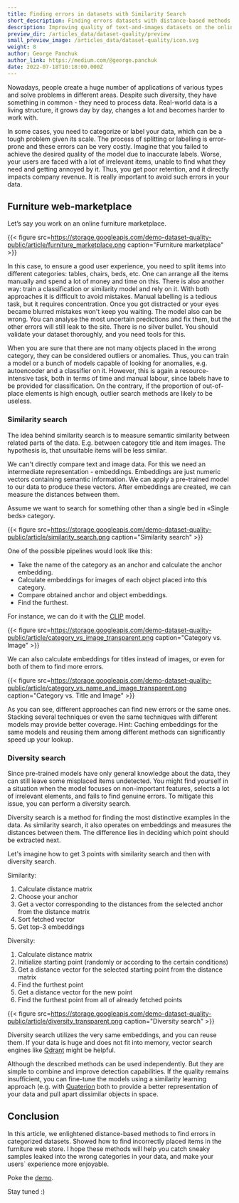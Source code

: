 ```yaml
---
title: Finding errors in datasets with Similarity Search
short_description: Finding errors datasets with distance-based methods
description: Improving quality of text-and-images datasets on the online furniture marketplace example.
preview_dir: /articles_data/dataset-quality/preview
small_preview_image: /articles_data/dataset-quality/icon.svg
weight: 8
author: George Panchuk
author_link: https://medium.com/@george.panchuk
date: 2022-07-18T10:18:00.000Z
---
```

Nowadays, people create a huge number of applications of various types and solve problems in different areas.
Despite such diversity, they have something in common - they need to process data.
Real-world data is a living structure, it grows day by day, changes a lot and becomes harder to work with.

In some cases, you need to categorize or label your data, which can be a tough problem given its scale.
The process of splitting or labelling is error-prone and these errors can be very costly.
Imagine that you failed to achieve the desired quality of the model due to inaccurate labels.
Worse, your users are faced with a lot of irrelevant items, unable to find what they need and getting annoyed by it.
Thus, you get poor retention, and it directly impacts company revenue.
It is really important to avoid such errors in your data.

## Furniture web-marketplace

Let’s say you work on an online furniture marketplace. 

{{< figure src=https://storage.googleapis.com/demo-dataset-quality-public/article/furniture_marketplace.png caption="Furniture marketplace" >}}

In this case, to ensure a good user experience, you need to split items into different categories: tables, chairs, beds, etc.
One can arrange all the items manually and spend a lot of money and time on this.
There is also another way: train a classification or similarity model and rely on it.
With both approaches it is difficult to avoid mistakes.
Manual labelling is a tedious task, but it requires concentration.
Once you got distracted or your eyes became blurred mistakes won't keep you waiting.
The model also can be wrong.
You can analyse the most uncertain predictions and fix them, but the other errors will still leak to the site.
There is no silver bullet. You should validate your dataset thoroughly, and you need tools for this.

When you are sure that there are not many objects placed in the wrong category, they can be considered outliers or anomalies.
Thus, you can train a model or a bunch of models capable of looking for anomalies, e.g. autoencoder and a classifier on it.
However, this is again a resource-intensive task, both in terms of time and manual labour, since labels have to be provided for classification.
On the contrary, if the proportion of out-of-place elements is high enough, outlier search methods are likely to be useless.

### Similarity search

The idea behind similarity search is to measure semantic similarity between related parts of the data.
E.g. between category title and item images.
The hypothesis is, that unsuitable items will be less similar.

We can't directly compare text and image data.
For this we need an intermediate representation - embeddings.
Embeddings are just numeric vectors containing semantic information.
We can apply a pre-trained model to our data to produce these vectors.
After embeddings are created, we can measure the distances between them.

Assume we want to search for something other than a single bed in «Single beds» category.

{{< figure src=https://storage.googleapis.com/demo-dataset-quality-public/article/similarity_search.png caption="Similarity search" >}}

One of the possible pipelines would look like this:
- Take the name of the category as an anchor and calculate the anchor embedding.
- Calculate embeddings for images of each object placed into this category.
- Compare obtained anchor and object embeddings.
- Find the furthest.

For instance, we can do it with the [CLIP](https://huggingface.co/sentence-transformers/clip-ViT-B-32-multilingual-v1) model.

{{< figure src=https://storage.googleapis.com/demo-dataset-quality-public/article/category_vs_image_transparent.png caption="Category vs. Image" >}}

We can also calculate embeddings for titles instead of images, or even for both of them to find more errors.

{{< figure src=https://storage.googleapis.com/demo-dataset-quality-public/article/category_vs_name_and_image_transparent.png caption="Category vs. Title and Image" >}}

As you can see, different approaches can find new errors or the same ones. 
Stacking several techniques or even the same techniques with different models may provide better coverage. 
Hint: Caching embeddings for the same models and reusing them among different methods can significantly speed up your lookup.

### Diversity search

Since pre-trained models have only general knowledge about the data, they can still leave some misplaced items undetected.
You might find yourself in a situation when the model focuses on non-important features, selects a lot of irrelevant elements, and fails to find genuine errors. 
To mitigate this issue, you can perform a diversity search.

Diversity search is a method for finding the most distinctive examples in the data.
As similarity search, it also operates on embeddings and measures the distances between them.
The difference lies in deciding which point should be extracted next.

Let's imagine how to get 3 points with similarity search and then with diversity search.

Similarity:
1. Calculate distance matrix
2. Choose your anchor
3. Get a vector corresponding to the distances from the selected anchor from the distance matrix
4. Sort fetched vector
5. Get top-3 embeddings
 
Diversity:
1. Calculate distance matrix
2. Initialize starting point (randomly or according to the certain conditions)
3. Get a distance vector for the selected starting point from the distance matrix
4. Find the furthest point
5. Get a distance vector for the new point
6. Find the furthest point from all of already fetched points 

{{< figure src=https://storage.googleapis.com/demo-dataset-quality-public/article/diversity_transparent.png caption="Diversity search" >}}

Diversity search utilizes the very same embeddings, and you can reuse them.
If your data is huge and does not fit into memory, vector search engines like [Qdrant](https://qdrant.tech/) might be helpful.

Although the described methods can be used independently. But they are simple to combine and improve detection capabilities.
If the quality remains insufficient, you can fine-tune the models using a similarity learning approach (e.g. with [Quaterion](https://quaterion.qdrant.tech) both to provide a better representation of your data and pull apart dissimilar objects in space.

## Conclusion

In this article, we enlightened distance-based methods to find errors in categorized datasets.
Showed how to find incorrectly placed items in the furniture web store.
I hope these methods will help you catch sneaky samples leaked into the wrong categories in your data, and make your users` experience more enjoyable.

Poke the [demo](https://dataset-quality.qdrant.tech).

Stay tuned :)




